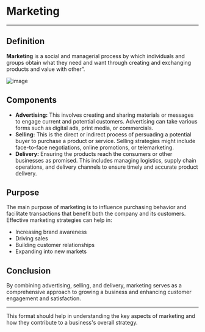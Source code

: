 
# Marketing
---
## Definition
**Marketing** is a social and managerial process by which individuals and groups obtain what they need and want through creating and exchanging products and value with other”.


![image](https://github.com/Collegehive/Aims_notes/assets/159722383/48ec41a9-fbea-4fb5-b1ad-245b81f36543)

## Components
- **Advertising:** This involves creating and sharing materials or messages to engage current and potential customers. Advertising can take various forms such as digital ads, print media, or commercials.
- **Selling:** This is the direct or indirect process of persuading a potential buyer to purchase a product or service. Selling strategies might include face-to-face negotiations, online promotions, or telemarketing.
- **Delivery:** Ensuring the products reach the consumers or other businesses as promised. This includes managing logistics, supply chain operations, and delivery channels to ensure timely and accurate product delivery.

## Purpose
The main purpose of marketing is to influence purchasing behavior and facilitate transactions that benefit both the company and its customers. Effective marketing strategies can help in:
- Increasing brand awareness
- Driving sales
- Building customer relationships
- Expanding into new markets

## Conclusion
By combining advertising, selling, and delivery, marketing serves as a comprehensive approach to growing a business and enhancing customer engagement and satisfaction.

--- 

This format should help in understanding the key aspects of marketing and how they contribute to a business's overall strategy.
